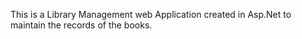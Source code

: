 This is a Library Management web Application created in Asp.Net to maintain the records of the books.
